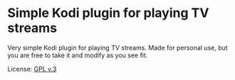 # Simple Kodi plugin for playing TV streams

Very simple Kodi plugin for playing TV streams. 
Made for personal use, but you are free to take it and modify as you see fit.

License: [GPL v.3](http://www.gnu.org/copyleft/gpl.html)
